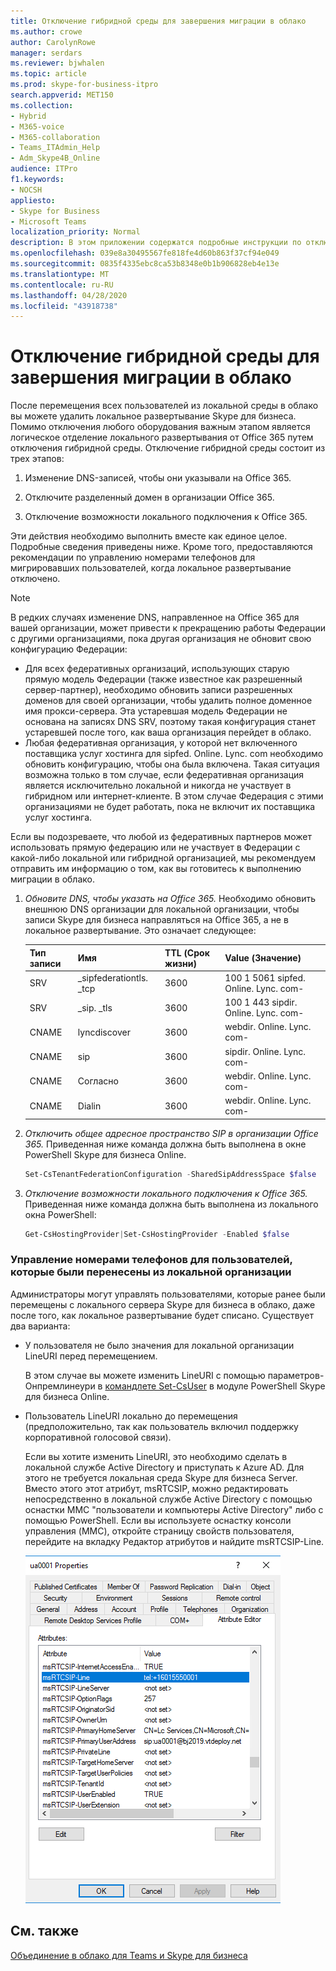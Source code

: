 ```yaml
---
title: Отключение гибридной среды для завершения миграции в облако
ms.author: crowe
author: CarolynRowe
manager: serdars
ms.reviewer: bjwhalen
ms.topic: article
ms.prod: skype-for-business-itpro
search.appverid: MET150
ms.collection:
- Hybrid
- M365-voice
- M365-collaboration
- Teams_ITAdmin_Help
- Adm_Skype4B_Online
audience: ITPro
f1.keywords:
- NOCSH
appliesto:
- Skype for Business
- Microsoft Teams
localization_priority: Normal
description: В этом приложении содержатся подробные инструкции по отключению гибридной среды в составе облачной консолидации для Teams и Skype для бизнеса.
ms.openlocfilehash: 039e8a30495567fe818fe4d60b863f37cf94e049
ms.sourcegitcommit: 0835f4335ebc8ca53b8348e0b1b906828eb4e13e
ms.translationtype: MT
ms.contentlocale: ru-RU
ms.lasthandoff: 04/28/2020
ms.locfileid: "43918738"
---
```

# <a name="disable-hybrid-to-complete-migration-to-the-cloud"></a>Отключение гибридной среды для завершения миграции в облако

После перемещения всех пользователей из локальной среды в облако вы можете удалить локальное развертывание Skype для бизнеса. Помимо отключения любого оборудования важным этапом является логическое отделение локального развертывания от Office 365 путем отключения гибридной среды. Отключение гибридной среды состоит из трех этапов:

1. Изменение DNS-записей, чтобы они указывали на Office 365.

2. Отключите разделенный домен в организации Office 365.

3. Отключение возможности локального подключения к Office 365.

Эти действия необходимо выполнить вместе как единое целое. Подробные сведения приведены ниже. Кроме того, предоставляются рекомендации по управлению номерами телефонов для мигрировавших пользователей, когда локальное развертывание отключено.

> [!Note] 
> В редких случаях изменение DNS, направленное на Office 365 для вашей организации, может привести к прекращению работы Федерации с другими организациями, пока другая организация не обновит свою конфигурацию Федерации:<ul><li>
Для всех федеративных организаций, использующих старую прямую модель Федерации (также известное как разрешенный сервер-партнер), необходимо обновить записи разрешенных доменов для своей организации, чтобы удалить полное доменное имя прокси-сервера. Эта устаревшая модель Федерации не основана на записях DNS SRV, поэтому такая конфигурация станет устаревшей после того, как ваша организация перейдет в облако. </li><li>Любая федеративная организация, у которой нет включенного поставщика услуг хостинга для sipfed. Online. Lync. <span>com необходимо обновить конфигурацию, чтобы она была включена. Такая ситуация возможна только в том случае, если федеративная организация является исключительно локальной и никогда не участвует в гибридном или интернет-клиенте. В этом случае Федерация с этими организациями не будет работать, пока не включит их поставщика услуг хостинга.</li></ul>Если вы подозреваете, что любой из федеративных партнеров может использовать прямую федерацию или не участвует в Федерации с какой-либо локальной или гибридной организацией, мы рекомендуем отправить им информацию о том, как вы готовитесь к выполнению миграции в облако.

1.  *Обновите DNS, чтобы указать на Office 365.*
Необходимо обновить внешнюю DNS организации для локальной организации, чтобы записи Skype для бизнеса направляться на Office 365, а не в локальное развертывание. Это означает следующее:

    |Тип записи|Имя|TTL (Срок жизни)|Value (Значение)|
    |---|---|---|---|
    |SRV|_sipfederationtls. _tcp|3600|100 1 5061 sipfed. Online. Lync. <span>com-|
    |SRV|_sip. _tls|3600|100 1 443 sipdir. Online. Lync. <span>com-|
    |CNAME| lyncdiscover|   3600|   webdir. Online. Lync. <span>com-|
    |CNAME| sip|    3600|   sipdir. Online. Lync. <span>com-|
    |CNAME| Согласно|   3600|   webdir. Online. Lync. <span>com-|
    |CNAME| Dialin  |3600|  webdir. Online. Lync. <span>com-|

2.  *Отключить общее адресное пространство SIP в организации Office 365.*
Приведенная ниже команда должна быть выполнена в окне PowerShell Skype для бизнеса Online.

    ```PowerShell
    Set-CsTenantFederationConfiguration -SharedSipAddressSpace $false
    ```
 
3.  *Отключение возможности локального подключения к Office 365.*  
Приведенная ниже команда должна быть выполнена из локального окна PowerShell:

    ```PowerShell
    Get-CsHostingProvider|Set-CsHostingProvider -Enabled $false
    ```

### <a name="manage-phone-numbers-for-users-who-were-migrated-from-on-premises"></a>Управление номерами телефонов для пользователей, которые были перенесены из локальной организации

Администраторы могут управлять пользователями, которые ранее были перемещены с локального сервера Skype для бизнеса в облако, даже после того, как локальное развертывание будет списано. Существует два варианта:

- У пользователя не было значения для локальной организации LineURI перед перемещением. 

  В этом случае вы можете изменить LineURI с помощью параметров-Онпремлинеури в [командлете Set-CsUser](https://docs.microsoft.com/powershell/module/skype/set-csuser?view=skype-ps) в модуле PowerShell Skype для бизнеса Online.

- Пользователь LineURI локально до перемещения (предположительно, так как пользователь включил поддержку корпоративной голосовой связи). 

  Если вы хотите изменить LineURI, это необходимо сделать в локальной службе Active Directory и приступать к Azure AD. Для этого не требуется локальная среда Skype для бизнеса Server. Вместо этого этот атрибут, msRTCSIP, можно редактировать непосредственно в локальной службе Active Directory с помощью оснастки MMC "пользователи и компьютеры Active Directory" либо с помощью PowerShell. Если вы используете оснастку консоли управления (MMC), откройте страницу свойств пользователя, перейдите на вкладку Редактор атрибутов и найдите msRTCSIP-Line.

  ![Средство "пользователи и компьютеры Active Directory"](../media/disable-hybrid-1.png)

## <a name="see-also"></a>См. также

[Объединение в облако для Teams и Skype для бизнеса](cloud-consolidation.md)
